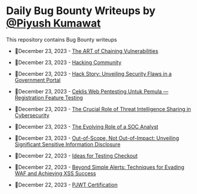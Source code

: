 # Daily Bug Bounty Writeups by [@Piyush Kumawat](https://twitter.com/piyush_supiy) 
This repository contains Bug Bounty writeups

<!-- BLOG-POST-LIST:START -->
 - 💯December 23, 2023 - [The ART of Chaining Vulnerabilities](https://ahmdhalabi.medium.com/the-art-of-chaining-vulnerabilities-e65382b7c627?source=rss------bug_bounty-5) 

 - 💯December 23, 2023 - [Hacking Community](https://medium.com/@mrunknown124154/hacking-community-ab774827006d?source=rss------bug_bounty-5) 

 - 💯December 23, 2023 - [Hack Story: Unveiling Security Flaws in a Government Portal](https://medium.com/@sahadmk/hack-story-unveiling-security-flaws-in-a-government-portal-995217f877c3?source=rss------bug_bounty-5) 

 - 💯December 23, 2023 - [Ceklis Web Pentesting Untuk Pemula — Registration Feature Testing](https://riodrwn.medium.com/ceklis-web-pentesting-untuk-pemula-registration-feature-testing-aceb545b587c?source=rss------bug_bounty-5) 

 - 💯December 23, 2023 - [The Crucial Role of Threat Intelligence Sharing in Cybersecurity](https://medium.com/@paritoshblogs/the-crucial-role-of-threat-intelligence-sharing-in-cybersecurity-cd4be0b53a86?source=rss------bug_bounty-5) 

 - 💯December 23, 2023 - [The Evolving Role of a SOC Analyst](https://medium.com/@paritoshblogs/the-evolving-role-of-a-soc-analyst-c82e3e515558?source=rss------bug_bounty-5) 

 - 💯December 23, 2023 - [Out-of-Scope, Not Out-of-Impact: Unveiling Significant Sensitive Information Disclosure](https://padsalatushal.medium.com/out-of-scope-not-out-of-impact-unveiling-significant-sensitive-information-disclosure-c8e76c1806e8?source=rss------bug_bounty-5) 

 - 💯December 22, 2023 - [Ideas for Testing Checkout](https://lopseg.medium.com/ideas-for-testing-checkout-eebe6148729d?source=rss------bug_bounty-5) 

 - 💯December 22, 2023 - [Beyond Simple Alerts: Techniques for Evading WAF and Achieving XSS Success](https://lopseg.medium.com/beyond-simple-alerts-techniques-for-evading-waf-and-achieving-xss-success-4409a5bd2ee0?source=rss------bug_bounty-5) 

 - 💯December 22, 2023 - [PJWT Certification](https://medium.com/@OmarAlkhowaiter/pjwt-certification-f4f7995d35f6?source=rss------bug_bounty-5) 
<!-- BLOG-POST-LIST:END -->
